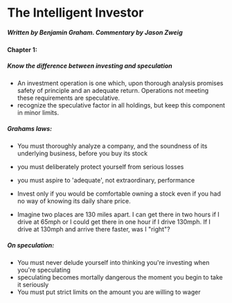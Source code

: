 # The Intelligent Investor
##### Written by Benjamin Graham. Commentary by Jason Zweig

#### Chapter 1:
##### Know the difference between investing and speculation
  * An investment operation is one which, upon thorough analysis promises safety of principle and an adequate return. Operations not meeting these requirements are speculative.
  * recognize the speculative factor in all holdings, but keep this component in minor limits.


##### Grahams laws:
  * You must thoroughly analyze a company, and the soundness of its underlying business, before you buy its stock
  * you must deliberately protect yourself from serious losses
  * you must aspire to 'adequate', not extraordinary, performance


* Invest only if you would be comfortable owning a stock even if you had no way of knowing its daily share price.

* Imagine two places are 130 miles apart. I can get there in two hours if I drive at 65mph or I could get there in one hour if I drive 130mph. If I drive at 130mph and arrive there faster, was I "right"?

##### On speculation:
  * You must never delude yourself into thinking you're investing when you're speculating
  * speculating becomes mortally dangerous the moment you begin to take it seriously
  * You must put strict limits on the amount you are willing to wager
